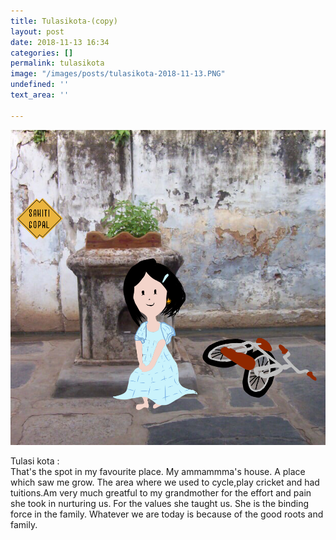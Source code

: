 ```yaml
---
title: Tulasikota-(copy)
layout: post
date: 2018-11-13 16:34
categories: []
permalink: tulasikota
image: "/images/posts/tulasikota-2018-11-13.PNG"
undefined: ''
text_area: ''

---
```

![](/images/posts/tulasikota-2018-11-13.PNG)

Tulasi kota :  
That's the spot in my favourite place. My ammammma's house. A place which saw me grow. The area where we used to cycle,play cricket and had tuitions.Am very much greatful to my grandmother for the effort and pain she took in nurturing us. For the values she taught us. She is the binding force in the family. Whatever we are today is because of the good roots and family.   